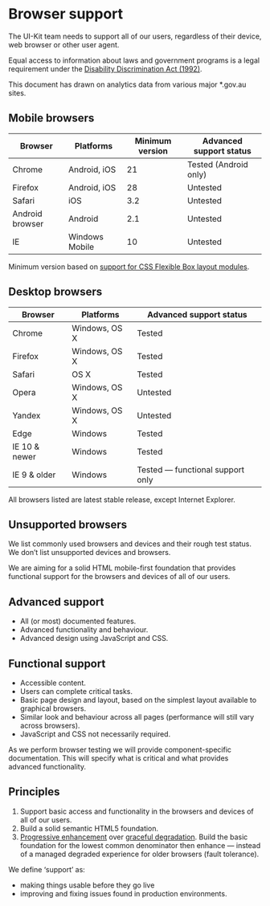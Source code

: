 # Browser support

The UI-Kit team needs to support all of our users, regardless of their device, web browser or other user agent.

Equal access to information about laws and government programs is a legal requirement under the <a href="https://www.legislation.gov.au/Latest/C2016C00763" rel="external">Disability Discrimination Act (1992)</a>.

This document has drawn on analytics data from various major \*.gov.au sites.

## Mobile browsers

| Browser        | Platforms      | Minimum version | Advanced support status              |
|----------------|----------------|-----------------|-----------------------|
| Chrome         | Android, iOS   | 21              | Tested (Android only) |
| Firefox        | Android, iOS   | 28              | Untested              |
| Safari         | iOS            | 3.2             | Untested              |
| Android browser| Android        | 2.1             | Untested              |
| IE             | Windows Mobile | 10              | Untested              |

Minimum version based on [support for CSS Flexible Box layout modules](http://caniuse.com/#feat=flexbox).

## Desktop browsers

| Browser           | Platforms     | Advanced support status |
|-------------------|---------------|-------------|
| Chrome            | Windows, OS X | Tested      |
| Firefox           | Windows, OS X | Tested      |
| Safari            | OS X          | Tested      |
| Opera             | Windows, OS X | Untested    |
| Yandex            | Windows, OS X | Untested    |
| Edge              | Windows       | Tested      |
| IE 10 & newer     | Windows       | Tested      |
| IE 9 & older      | Windows       | Tested &mdash; functional support only  |

All browsers listed are latest stable release, except Internet Explorer.

## Unsupported browsers

We list commonly used browsers and devices and their rough test status. We don’t list unsupported devices and browsers.

We are aiming for a solid HTML mobile-first foundation that provides functional support for the browsers and devices of all of our users.

## Advanced support

* All (or most) documented features.
* Advanced functionality and behaviour.
* Advanced design using JavaScript and CSS.

## Functional support

* Accessible content.
* Users can complete critical tasks.
* Basic page design and layout, based on the simplest layout available to graphical browsers.
* Similar look and behaviour across all pages (performance will still vary across browsers).
* JavaScript and CSS not necessarily required.

As we perform browser testing we will provide component-specific documentation. This will specify what is critical and what provides advanced functionality.

## Principles

1. Support basic access and functionality in the browsers and devices of all of our users.
2. Build a solid semantic HTML5 foundation.
3. <a href="https://en.wikipedia.org/wiki/Progressive_enhancement" rel="external">Progressive enhancement</a> over <a href="https://en.wikipedia.org/wiki/Fault_tolerance" rel="external">graceful degradation</a>. Build the basic foundation for the lowest common denominator then enhance &mdash; instead of a managed degraded experience for older browsers (fault tolerance).

We define ‘support’ as:

- making things usable before they go live
- improving and fixing issues found in production environments.
